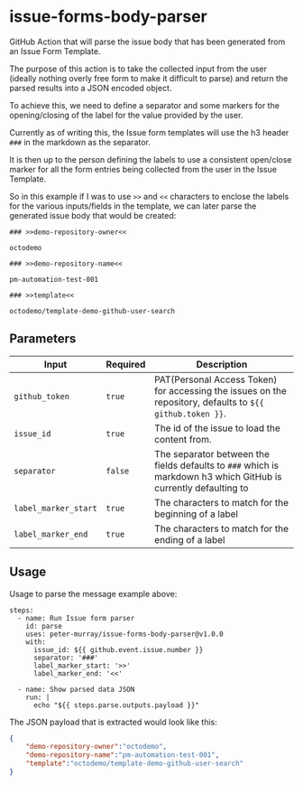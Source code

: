 # issue-forms-body-parser

GitHub Action that will parse the issue body that has been generated from an Issue Form Template.

The purpose of this action is to take the collected input from the user (ideally nothing overly free form to make it difficult to parse) and return the parsed results into a JSON encoded object.

To achieve this, we need to define a separator and some markers for the opening/closing of the label for the value provided by the user.

Currently as of writing this, the Issue form templates will use the h3 header `###` in the markdown as the separator.

It is then up to the person defining the labels to use a consistent open/close marker for all the form entries being collected from the user in the Issue Template.

So in this example if I was to use `>>` and `<<` characters to enclose the labels for the various inputs/fields in the template, we can later parse the generated issue body that would be created:

```
### >>demo-repository-owner<<

octodemo

### >>demo-repository-name<<

pm-automation-test-001

### >>template<<

octodemo/template-demo-github-user-search
```

## Parameters

|Input                      | Required | Description                             |
| --------------------------| -------- | ------------------------------- |
| `github_token`            | `true`   | PAT(Personal Access Token) for accessing the issues on the repository, defaults to `${{ github.token }}`. |
| `issue_id`                | `true`   | The id of the issue to load the content from.|
| `separator`               | `false`  | The separator between the fields defaults to `###` which is markdown h3 which GitHub is currently defaulting to |
| `label_marker_start`      | `true`   | The characters to match for the beginning of a label |
| `label_marker_end`        | `true`   | The characters to match for the ending of a label |


## Usage

Usage to parse the message example above:

```
steps:
  - name: Run Issue form parser
    id: parse
    uses: peter-murray/issue-forms-body-parser@v1.0.0
    with:
      issue_id: ${{ github.event.issue.number }}
      separator: '###'
      label_marker_start: '>>'
      label_marker_end: '<<'

  - name: Show parsed data JSON
    run: |
      echo "${{ steps.parse.outputs.payload }}"
```

The JSON payload that is extracted would look like this:

```json
{
    "demo-repository-owner":"octodemo",
    "demo-repository-name":"pm-automation-test-001",
    "template":"octodemo/template-demo-github-user-search"
}
```
